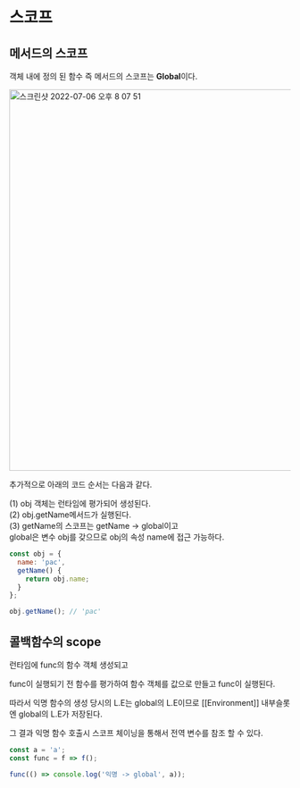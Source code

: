 # 스코프

## 메서드의 스코프

객체 내에 정의 된 함수 즉 메서드의 스코프는 **Global**이다.

<img width="683" alt="스크린샷 2022-07-06 오후 8 07 51" src="https://user-images.githubusercontent.com/87258182/177537406-545ae535-1328-40c5-9aa1-673280f61aae.png">  


추가적으로 아래의 코드 순서는 다음과 같다.

(1) obj 객체는 런타임에 평가되어 생성된다.  
(2) obj.getName메서드가 실행된다.  
(3) getName의 스코프는 getName -> global이고  
  global은 변수 obj를 갖으므로 obj의 속성 name에 접근 가능하다. 


``` javascript
const obj = {
  name: 'pac',
  getName() {
    return obj.name;
  }
};

obj.getName(); // 'pac'

```

## 콜백함수의 scope
런타임에 func의 함수 객체 생성되고  

func이 실행되기 전 함수를 평가하여 함수 객체를 값으로 만들고 func이 실행된다.

따라서 익명 함수의 생성 당시의 L.E는 global의 L.E이므로 \[[Environment]] 내부슬롯엔 global의 L.E가 저장된다.  

그 결과 익명 함수 호출시 스코프 체이닝을 통해서 전역 변수를 참조 할 수 있다.

``` javascript
const a = 'a';
const func = f => f();

func(() => console.log('익명 -> global', a));
```
